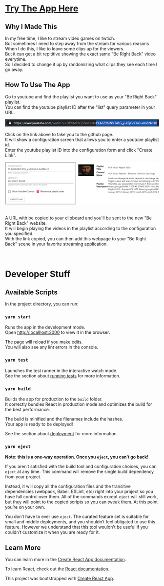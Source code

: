#  [Try The App Here](https://genide.github.io/youtube-playlist-brb)

## Why I Made This
In my free time, I like to stream video games on twtich. <br />
But sometimes I need to step away from the stream for various reasons <br />
When I do this, I like to leave some clips up for the viewers. <br/>
But it can get a bit repititive showing the exact same "Be Right Back" video everytime. <br />
So I decided to change it up by randomizing what clips they see each time I go away. <br />

## How To Use The App
Go to youtube and find the playlist you want to use as your "Be Right Back" playlist.<br />
You can find the youtube playlist ID after the "list" query parameter in your URL.<br/>

![Youtube List Id](pictures/YoutubeListId.png)<br />

Click on the link above to take you to the github page. <br />
It will show a configuration screen that allows you to enter a youtube playlist id. <br />
Enter the youtube playlist ID into the configuration form and click "Create Link". <br />

![Pop Music 2020](pictures/PopMusic2020.png)<br />

<br />
A URL with be copied to your clipboard and you'll be sent to the new "Be Right Back" website. <br />
It will begin playing the videos in the playlist according to the configuration you specified. <br />
With the link copied, you can then add this webpage to your "Be Right Back" scene in your favorite streaming application. <br />

<br />
<br />

# Developer Stuff

## Available Scripts

In the project directory, you can run:

### `yarn start`

Runs the app in the development mode.<br />
Open [http://localhost:3000](http://localhost:3000) to view it in the browser.

The page will reload if you make edits.<br />
You will also see any lint errors in the console.

### `yarn test`

Launches the test runner in the interactive watch mode.<br />
See the section about [running tests](https://facebook.github.io/create-react-app/docs/running-tests) for more information.

### `yarn build`

Builds the app for production to the `build` folder.<br />
It correctly bundles React in production mode and optimizes the build for the best performance.

The build is minified and the filenames include the hashes.<br />
Your app is ready to be deployed!

See the section about [deployment](https://facebook.github.io/create-react-app/docs/deployment) for more information.

### `yarn eject`

**Note: this is a one-way operation. Once you `eject`, you can’t go back!**

If you aren’t satisfied with the build tool and configuration choices, you can `eject` at any time. This command will remove the single build dependency from your project.

Instead, it will copy all the configuration files and the transitive dependencies (webpack, Babel, ESLint, etc) right into your project so you have full control over them. All of the commands except `eject` will still work, but they will point to the copied scripts so you can tweak them. At this point you’re on your own.

You don’t have to ever use `eject`. The curated feature set is suitable for small and middle deployments, and you shouldn’t feel obligated to use this feature. However we understand that this tool wouldn’t be useful if you couldn’t customize it when you are ready for it.

## Learn More

You can learn more in the [Create React App documentation](https://facebook.github.io/create-react-app/docs/getting-started).

To learn React, check out the [React documentation](https://reactjs.org/).

This project was bootstrapped with [Create React App](https://github.com/facebook/create-react-app).

